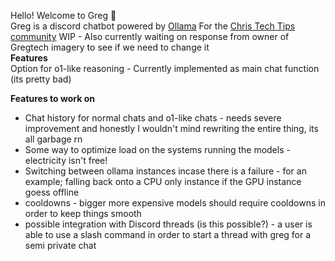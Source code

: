 Hello! Welcome to Greg 🤖  
Greg is a discord chatbot powered by [Ollama](https://github.com/ollama/ollama) For the [Chris Tech Tips community](https://discord.gg/qUTvJbDWMu)
WIP - Also currently waiting on response from owner of Gregtech imagery to see if we need to change it  
__Features__  
Option for o1-like reasoning - Currently implemented as main chat function (its pretty bad)  

 
__Features to work on__  
- Chat history for normal chats and o1-like chats - needs severe improvement and honestly I wouldn't mind rewriting the entire thing, its all garbage rn  
- Some way to optimize load on the systems running the models - electricity isn't free!  
- Switching between ollama instances incase there is a failure - for an example; falling back onto a CPU only instance if the GPU instance goess offline
- cooldowns - bigger more expensive models should require cooldowns in order to keep things smooth
- possible integration with Discord threads (is this possible?) - a user is able to use a slash command in order to start a thread with greg for a semi private chat 
